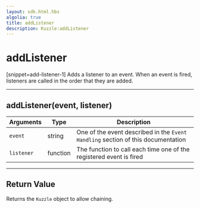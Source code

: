 ```yaml
---
layout: sdk.html.hbs
algolia: true
title: addListener
description: Kuzzle:addListener
---
```

  

# addListener

[snippet=add-listener-1]
Adds a listener to an event. When an event is fired, listeners are called in the order that they are added.

---

## addListener(event, listener)

| Arguments | Type | Description |
|---------------|---------|----------------------------------------|
| ``event`` | string | One of the event described in the ``Event Handling`` section of this documentation |
| ``listener`` | function | The function to call each time one of the registered event is fired |

---

## Return Value

Returns the `Kuzzle` object to allow chaining.
